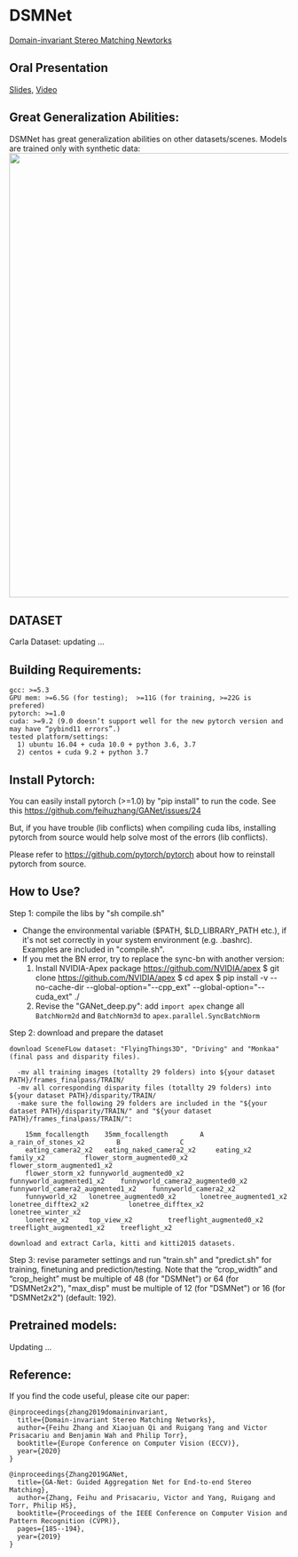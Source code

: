 # DSMNet

[Domain-invariant Stereo Matching Newtorks](https://arxiv.org/pdf/1911.13287.pdf)

## Oral Presentation 

[Slides](http://www.feihuzhang.com/DSMNet/DSMNet.pdf), [Video](https://youtu.be/jsLgpy5qc0s)

## Great Generalization Abilities:
DSMNet has great generalization abilities on other datasets/scenes. Models are trained only with synthetic data:
<img src="illustration/cityscape.gif" width="800" />


## DATASET
Carla Dataset: updating ...


## Building Requirements:

    gcc: >=5.3
    GPU mem: >=6.5G (for testing);  >=11G (for training, >=22G is prefered)
    pytorch: >=1.0
    cuda: >=9.2 (9.0 doesn’t support well for the new pytorch version and may have “pybind11 errors”.)
    tested platform/settings:
      1) ubuntu 16.04 + cuda 10.0 + python 3.6, 3.7
      2) centos + cuda 9.2 + python 3.7
      

## Install Pytorch:
You can easily install pytorch (>=1.0) by "pip install" to run the code. See this https://github.com/feihuzhang/GANet/issues/24

But, if you have trouble (lib conflicts) when compiling cuda libs,
installing pytorch from source would help solve most of the errors (lib conflicts).

Please refer to https://github.com/pytorch/pytorch about how to reinstall pytorch from source.

## How to Use?

Step 1: compile the libs by "sh compile.sh"
- Change the environmental variable ($PATH, $LD_LIBRARY_PATH etc.), if it's not set correctly in your system environment (e.g. .bashrc). Examples are included in "compile.sh".
- If you met the BN error, try to replace the sync-bn with another version:
    1) Install NVIDIA-Apex package https://github.com/NVIDIA/apex
          $ git clone https://github.com/NVIDIA/apex
          $ cd apex
          $ pip install -v --no-cache-dir --global-option="--cpp_ext" --global-option="--cuda_ext" ./
    2) Revise the "GANet_deep.py":
    add `import apex` 
    change all `BatchNorm2d` and `BatchNorm3d` to `apex.parallel.SyncBatchNorm`

Step 2: download and prepare the dataset

    download SceneFLow dataset: "FlyingThings3D", "Driving" and "Monkaa" (final pass and disparity files).
  
      -mv all training images (totallty 29 folders) into ${your dataset PATH}/frames_finalpass/TRAIN/
      -mv all corresponding disparity files (totallty 29 folders) into ${your dataset PATH}/disparity/TRAIN/
      -make sure the following 29 folders are included in the "${your dataset PATH}/disparity/TRAIN/" and "${your dataset PATH}/frames_finalpass/TRAIN/":
        
        15mm_focallength	35mm_focallength		A			 a_rain_of_stones_x2		B				C
        eating_camera2_x2	eating_naked_camera2_x2		eating_x2		 family_x2			flower_storm_augmented0_x2	flower_storm_augmented1_x2
        flower_storm_x2	funnyworld_augmented0_x2	funnyworld_augmented1_x2	funnyworld_camera2_augmented0_x2	funnyworld_camera2_augmented1_x2	funnyworld_camera2_x2
        funnyworld_x2	lonetree_augmented0_x2		lonetree_augmented1_x2		lonetree_difftex2_x2		  lonetree_difftex_x2		lonetree_winter_x2
        lonetree_x2		top_view_x2			treeflight_augmented0_x2	treeflight_augmented1_x2  	treeflight_x2	
	
    download and extract Carla, kitti and kitti2015 datasets.
        
Step 3: revise parameter settings and run "train.sh" and "predict.sh" for training, finetuning and prediction/testing. Note that the “crop_width” and “crop_height” must be multiple of 48 (for "DSMNet") or 64 (for "DSMNet2x2"), "max_disp" must be multiple of 12 (for "DSMNet") or 16 (for "DSMNet2x2") (default: 192).


## Pretrained models:

Updating ...



## Reference:

If you find the code useful, please cite our paper:

    @inproceedings{zhang2019domaininvariant,
      title={Domain-invariant Stereo Matching Networks},
      author={Feihu Zhang and Xiaojuan Qi and Ruigang Yang and Victor Prisacariu and Benjamin Wah and Philip Torr},
      booktitle={Europe Conference on Computer Vision (ECCV)},
      year={2020}
    }

    @inproceedings{Zhang2019GANet,
      title={GA-Net: Guided Aggregation Net for End-to-end Stereo Matching},
      author={Zhang, Feihu and Prisacariu, Victor and Yang, Ruigang and Torr, Philip HS},
      booktitle={Proceedings of the IEEE Conference on Computer Vision and Pattern Recognition (CVPR)},
      pages={185--194},
      year={2019}
    }
